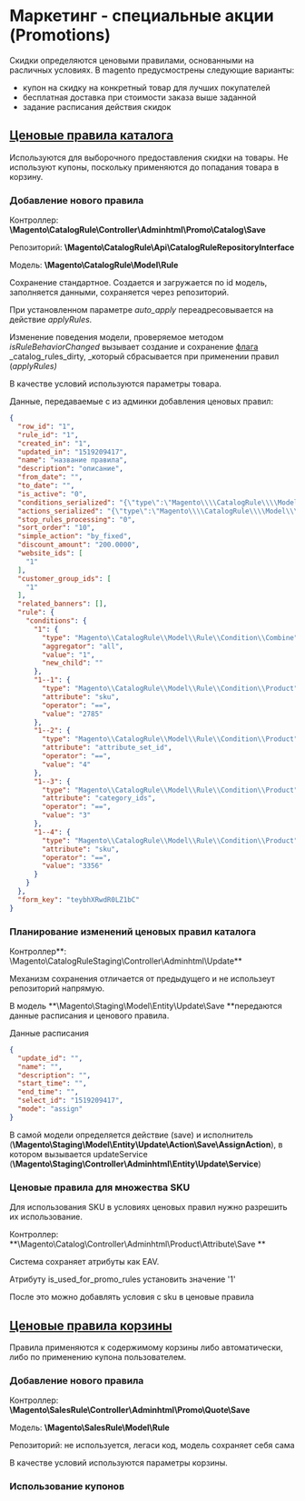 # Маркетинг - специальные акции \(Promotions\)

Скидки определяются ценовыми правилами, основанными на расличных условиях. В magento предусмострены следующие варианты:

* купон на скидку на конкретный товар для лучших покупателей
* бесплатная доставка при стоимости заказа выше заданной
* задание расписания действия скидок

## [Ценовые правила каталога](http://docs.magento.com/m2/ee/user_guide/marketing/price-rules-catalog.html)

Используются для выборочного предоставления скидки на товары. Не используют купоны, поскольку применяются до попадания товара в корзину.

### Добавление нового правила

Контроллер:  **\Magento\CatalogRule\Controller\Adminhtml\Promo\Catalog\Save**

Репозиторий: **\Magento\CatalogRule\Api\CatalogRuleRepositoryInterface**

Модель: **\Magento\CatalogRule\Model\Rule**

Сохранение стандартное. Создается и загружается по id модель, заполняется данными, сохраняется через репозиторий.

При установленном параметре _auto\_apply_ переадресовывается на действие _applyRules._

Изменение поведения модели, проверяемое методом _isRuleBehaviorChanged_ вызывает создание и сохранение [флага](/magento/architecture/flagi-modelei.md) _catalog\_rules\_dirty, _который сбрасывается при применении правил \(_applyRules\)_

В качестве условий используются параметры товара.

Данные, передаваемые с из админки добавления ценовых правил:

```json
{
  "row_id": "1",
  "rule_id": "1",
  "created_in": "1",
  "updated_in": "1519209417",
  "name": "название правила",
  "description": "описание",
  "from_date": "",
  "to_date": "",
  "is_active": "0",
  "conditions_serialized": "{\"type\":\"Magento\\\\CatalogRule\\\\Model\\\\Rule\\\\Condition\\\\Combine\",\"attribute\":null,\"operator\":null,\"value\":\"1\",\"is_value_processed\":null,\"aggregator\":\"all\",\"conditions\":[{\"type\":\"Magento\\\\CatalogRule\\\\Model\\\\Rule\\\\Condition\\\\Product\",\"attribute\":\"sku\",\"operator\":\"==\",\"value\":\"2785\",\"is_value_processed\":false},{\"type\":\"Magento\\\\CatalogRule\\\\Model\\\\Rule\\\\Condition\\\\Product\",\"attribute\":\"attribute_set_id\",\"operator\":\"==\",\"value\":\"4\",\"is_value_processed\":false},{\"type\":\"Magento\\\\CatalogRule\\\\Model\\\\Rule\\\\Condition\\\\Product\",\"attribute\":\"category_ids\",\"operator\":\"==\",\"value\":\"3\",\"is_value_processed\":false},{\"type\":\"Magento\\\\CatalogRule\\\\Model\\\\Rule\\\\Condition\\\\Product\",\"attribute\":\"sku\",\"operator\":\"==\",\"value\":\"3356\",\"is_value_processed\":false}]}",
  "actions_serialized": "{\"type\":\"Magento\\\\CatalogRule\\\\Model\\\\Rule\\\\Action\\\\Collection\",\"attribute\":null,\"operator\":\"=\",\"value\":null}",
  "stop_rules_processing": "0",
  "sort_order": "10",
  "simple_action": "by_fixed",
  "discount_amount": "200.0000",
  "website_ids": [
    "1"
  ],
  "customer_group_ids": [
    "1"
  ],
  "related_banners": [],
  "rule": {
    "conditions": {
      "1": {
        "type": "Magento\\CatalogRule\\Model\\Rule\\Condition\\Combine",
        "aggregator": "all",
        "value": "1",
        "new_child": ""
      },
      "1--1": {
        "type": "Magento\\CatalogRule\\Model\\Rule\\Condition\\Product",
        "attribute": "sku",
        "operator": "==",
        "value": "2785"
      },
      "1--2": {
        "type": "Magento\\CatalogRule\\Model\\Rule\\Condition\\Product",
        "attribute": "attribute_set_id",
        "operator": "==",
        "value": "4"
      },
      "1--3": {
        "type": "Magento\\CatalogRule\\Model\\Rule\\Condition\\Product",
        "attribute": "category_ids",
        "operator": "==",
        "value": "3"
      },
      "1--4": {
        "type": "Magento\\CatalogRule\\Model\\Rule\\Condition\\Product",
        "attribute": "sku",
        "operator": "==",
        "value": "3356"
      }
    }
  },
  "form_key": "teybhXRwdR0LZ1bC"
}
```

### Планирование изменений ценовых правил каталога

Контроллер**:  \Magento\CatalogRuleStaging\Controller\Adminhtml\Update**

Механизм сохранения отличается от предыдущего и не использеут репозиторий напрямую.

В модель **\Magento\Staging\Model\Entity\Update\Save **передаются данные расписания и ценового правила.

Данные расписания

```json
{
  "update_id": "",
  "name": "",
  "description": "",
  "start_time": "",
  "end_time": "",
  "select_id": "1519209417",
  "mode": "assign"
}
```

В самой модели определяется действие \(save\) и исполнитель \(**\Magento\Staging\Model\Entity\Update\Action\Save\AssignAction**\), в котором вызывается updateService \(**\Magento\Staging\Controller\Adminhtml\Entity\Update\Service**\)

### Ценовые правила для множества SKU

Для использования SKU в условиях ценовых правил нужно разрешить их использование.

Контроллер:  **\Magento\Catalog\Controller\Adminhtml\Product\Attribute\Save **

Система сохраняет атрибуты как EAV.

Атрибуту is\_used\_for\_promo\_rules установить значение '1'

После это можно добавлять условия с sku в ценовые правила

## [Ценовые  правила корзины](http://docs.magento.com/m2/ee/user_guide/marketing/price-rules-cart.html)

Правила применяются  к содержимому корзины либо автоматически, либо по применению купона пользователем.

### Добавление нового правила

Контроллер:  **\Magento\SalesRule\Controller\Adminhtml\Promo\Quote\Save**

Модель:  **\Magento\SalesRule\Model\Rule**

Репозиторий: не используется, легаси код, модель сохраняет себя сама

В качестве условий используются параметры корзины.

### Использование купонов



